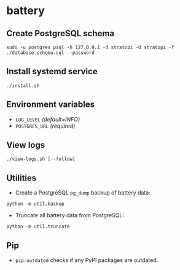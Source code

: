 # battery

## Create PostgreSQL schema

```shell
sudo -u postgres psql -h 127.0.0.1 -d stratopi -U stratopi -f ./database-schema.sql --password
```

## Install systemd service

```shell
./install.sh
```

## Environment variables

- `LOG_LEVEL` _(default=INFO)_
- `POSTGRES_URL` _(required)_

## View logs

```shell
./view-logs.sh [--follow]
```

## Utilities

- Create a PostgreSQL `pg_dump` backup of battery data:

```shell
python -m util.backup
```

- Truncate all battery data from PostgreSQL:

```shell
python -m util.truncate
```

## Pip

- `pip-outdated` checks if any PyPI packages are outdated.
